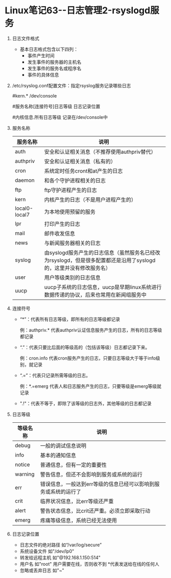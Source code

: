 # Linux笔记63--日志管理2-rsyslogd服务

1. 日志文件格式
   + 基本日志格式包含以下四列：
     + 事件产生时间
     + 发生事件的服务器的主机名
     + 发生事件的服务名或程序名
     + 事件的具体信息

2. /etc/rsyslog.conf配置文件：指定rsyslog服务记录哪些日志

   #kern.*                                                 /dev/console

   #服务名称[连接符号]日志等级           日志记录位置

   #内核信息.所有日志等级                     记录在/dev/console中

3. 服务名称

   | 服务名称      | 说明                                                         |
   | ------------- | ------------------------------------------------------------ |
   | auth          | 安全和认证相关消息（不推荐使用authpriv替代）                 |
   | authpriv      | 安全和认证相关消息（私有的）                                 |
   | cron          | 系统定时任务cront和at产生的日志                              |
   | daemon        | 和各个守护进程相关的日志                                     |
   | ftp           | ftp守护进程产生的日志                                        |
   | kern          | 内核产生的日志（不是用户进程产生的）                         |
   | local0-local7 | 为本地使用预留的服务                                         |
   | lpr           | 打印产生的日志                                               |
   | mail          | 邮件收发信息                                                 |
   | news          | 与新闻服务器相关的日志                                       |
   | syslog        | 由syslogd服务产生的日志信息（虽然服务名已经改为rsyslogd，但是很多配置都还是沿用了syslogd的，这里并没有修改服务名） |
   | user          | 用户等级类别的日志信息                                       |
   | uucp          | uucp子系统的日志信息，uucp是早期linux系统进行数据传递的协议，后来也常用在新闻组服务中 |

4. 连接符号

   + “*”：代表所有日志等级，即所有的日志等级都记录

     例：authpriv.*   代表authpriv认证信息服务产生的日志，所有的日志等级都记录

   + “.”：代表只要比后面的等级高的（包括该等级）日志都记录下来。

     例：cron.info   代表cron服务产生的日志，只要日志等级大于等于info级别，就记录

   + “.=”：代表只记录所需等级的日志。

     例：*.=emerg   代表人和日志服务产生的日志，只要等级是emerg等级就记录

   + ".!"：代表不等于，即除了该等级的日志外，其他等级的日志都记录

5. 日志等级

   | 等级名称 | 说明                                                         |
   | -------- | ------------------------------------------------------------ |
   | debug    | 一般的调试信息说明                                           |
   | info     | 基本的通知信息                                               |
   | notice   | 普通信息，但有一定的重要性                                   |
   | warning  | 警告信息，但还不会影响到服务或系统的运行                     |
   | err      | 错误信息，一般达到err等级的信息已经可以影响到服务或系统的运行了 |
   | crit     | 临界状况信息，比err等级还严重                                |
   | alert    | 警告状态信息，比crit还严重。必须立即采取行动                 |
   | emerg    | 疼痛等级信息，系统已经无法使用                               |

6. 日志记录位置
   + 日志文件的绝对路径   如“/var/log/secure”
   + 系统设备文件   如"/dev/lp0"
   + 转发给远程主机   如"@192.168.1.150:514"
   + 用户名   如"root"         用户需要在线，否则收不到            *代表发送给在线的任何人
   + 忽略或丢弃日志   如"~"